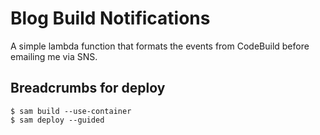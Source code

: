 
# Blog Build Notifications

A simple lambda function that formats the events from CodeBuild before emailing me via SNS.

## Breadcrumbs for deploy

```
$ sam build --use-container
$ sam deploy --guided
```